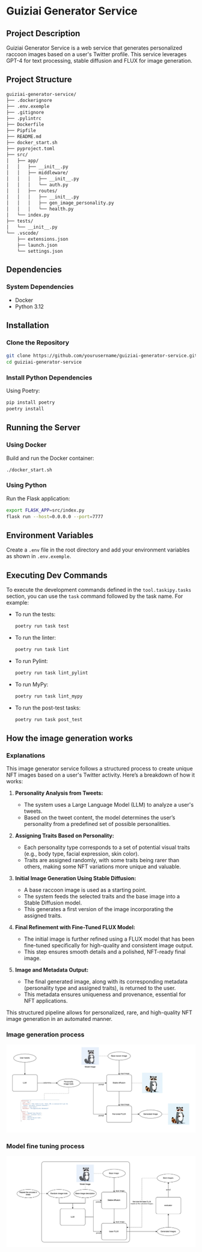 # Guiziai Generator Service

## Project Description

Guiziai Generator Service is a web service that generates personalized raccoon images based on a user's Twitter profile. This service leverages GPT-4 for text processing, stable diffusion and FLUX for image generation.

## Project Structure

```
guiziai-generator-service/
├── .dockerignore
├── .env.exemple
├── .gitignore
├── .pylintrc
├── Dockerfile
├── Pipfile
├── README.md
├── docker_start.sh
├── pyproject.toml
├── src/
│   ├── app/
│   │   ├── __init__.py
│   │   ├── middleware/
│   │   │   ├── __init__.py
│   │   │   └── auth.py
│   │   ├── routes/
│   │   │   ├── __init__.py
│   │   │   ├── gen_image_personality.py
│   │   │   └── health.py
│   └── index.py
├── tests/
│   └── __init__.py
└── .vscode/
    ├── extensions.json
    ├── launch.json
    └── settings.json
```

## Dependencies

### System Dependencies

- Docker
- Python 3.12

## Installation

### Clone the Repository

```sh
git clone https://github.com/yourusername/guiziai-generator-service.git
cd guiziai-generator-service
```

### Install Python Dependencies

Using Poetry:

```sh
pip install poetry
poetry install
```

## Running the Server

### Using Docker

Build and run the Docker container:

```sh
./docker_start.sh
```

### Using Python

Run the Flask application:

```sh
export FLASK_APP=src/index.py
flask run --host=0.0.0.0 --port=7777
```

## Environment Variables

Create a `.env` file in the root directory and add your environment variables as shown in `.env.exemple`.

## Executing Dev Commands

To execute the development commands defined in the `tool.taskipy.tasks` section, you can use the `task` command followed by the task name. For example:

- To run the tests:
    ```sh
    poetry run task test
    ```

- To run the linter:
    ```sh
    poetry run task lint
    ```

- To run Pylint:
    ```sh
    poetry run task lint_pylint
    ```

- To run MyPy:
    ```sh
    poetry run task lint_mypy
    ```

- To run the post-test tasks:
    ```sh
    poetry run task post_test
    ```

## How the image generation works

### Explanations
This image generator service follows a structured process to create unique NFT images based on a user's Twitter activity. Here’s a breakdown of how it works:

1. **Personality Analysis from Tweets:**  
   - The system uses a Large Language Model (LLM) to analyze a user's tweets.  
   - Based on the tweet content, the model determines the user’s personality from a predefined set of possible personalities.

2. **Assigning Traits Based on Personality:**  
   - Each personality type corresponds to a set of potential visual traits (e.g., body type, facial expression, skin color).  
   - Traits are assigned randomly, with some traits being rarer than others, making some NFT variations more unique and valuable.

3. **Initial Image Generation Using Stable Diffusion:**  
   - A base raccoon image is used as a starting point.  
   - The system feeds the selected traits and the base image into a Stable Diffusion model.  
   - This generates a first version of the image incorporating the assigned traits.

4. **Final Refinement with Fine-Tuned FLUX Model:**  
   - The initial image is further refined using a FLUX model that has been fine-tuned specifically for high-quality and consistent image output.  
   - This step ensures smooth details and a polished, NFT-ready final image.

5. **Image and Metadata Output:**  
   - The final generated image, along with its corresponding metadata (personality type and assigned traits), is returned to the user.  
   - This metadata ensures uniqueness and provenance, essential for NFT applications.

This structured pipeline allows for personalized, rare, and high-quality NFT image generation in an automated manner.

### Image generation process
![Image Generation Process](image_generation_process.png)

### Model fine tuning process
![Image Generation Process](2nd_step_model_fine_tuning_process.png)

